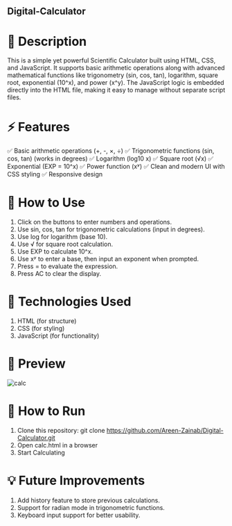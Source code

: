 ## Digital-Calculator

# 📌 Description
This is a simple yet powerful Scientific Calculator built using HTML, CSS, and JavaScript. It supports basic arithmetic operations along with advanced mathematical functions like trigonometry (sin, cos, tan), logarithm, square root, exponential (10^x), and power (x^y). The JavaScript logic is embedded directly into the HTML file, making it easy to manage without separate script files.

#  ⚡ Features
✅ Basic arithmetic operations (+, -, ×, ÷)
✅ Trigonometric functions (sin, cos, tan) (works in degrees)
✅ Logarithm (log10 x)
✅ Square root (√x)
✅ Exponential (EXP = 10^x)
✅ Power function (xʸ)
✅ Clean and modern UI with CSS styling
✅ Responsive design


# 🎯 How to Use
1. Click on the buttons to enter numbers and operations.
2. Use sin, cos, tan for trigonometric calculations (input in degrees).
3. Use log for logarithm (base 10).
4. Use √ for square root calculation.
5. Use EXP to calculate 10^x.
6. Use xʸ to enter a base, then input an exponent when prompted.
7. Press = to evaluate the expression.
8. Press AC to clear the display.

# 🚀 Technologies Used
1. HTML (for structure)
2. CSS (for styling)
3. JavaScript (for functionality)

# 📸 Preview
![calc](https://github.com/user-attachments/assets/63c8e761-06e9-49ae-beb2-c84179162d32)


# 📌 How to Run
1. Clone this repository: git clone https://github.com/Areen-Zainab/Digital-Calculator.git
2. Open calc.html in a browser
3. Start Calculating

# 💡 Future Improvements
1. Add history feature to store previous calculations.
2. Support for radian mode in trigonometric functions.
3. Keyboard input support for better usability.

